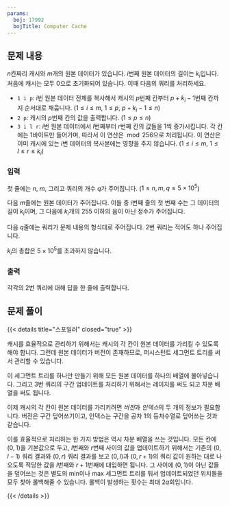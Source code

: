 ```yaml
---
params:
  boj: 17992
  bojTitle: Computer Cache
---
```


## 문제 내용

$n$칸짜리 캐시와 $m$개의 원본 데이터가 있습니다. $i$번째 원본 데이터의 길이는 $k_i$입니다. 처음에 캐시는 모두 0으로 초기화되어 있습니다. 이때 다음의 쿼리를 처리하세요.

* `1 i p`: $i$번 원본 데이터 전체를 복사해서 캐시의 $p$번째 칸부터 $p + k_i - 1$번째 칸까지 순서대로 채웁니다. ($1 \le i \le m$, $1 \le p$, $p + k_i - 1 \le n$)
* `2 p`: 캐시의 $p$번째 칸의 값을 출력합니다. ($1 \le p \le n$)
* `3 i l r`: $i$번 원본 데이터에서 $l$번째부터 $r$번째 칸의 값들을 1씩 증가시킵니다. 각 칸에는 1바이트만 들어가며, 따라서 이 연산은 $\bmod 256$으로 처리됩니다.
  이 연산은 이미 캐시에 있는 $i$번 데이터의 복사본에는 영향을 주지 않습니다. ($1 \le i \le m$, $1 \le l \le r \le k_i$)

### 입력

첫 줄에는 $n$, $m$, 그리고 쿼리의 개수 $q$가 주어집니다. ($1 \le n, m, q \le 5 \times 10^5$)

다음 $m$줄에는 원본 데이터가 주어집니다. 이들 중 $i$번째 줄의 첫 번째 수는 그 데이터의 길이 $k_i$이며, 그 다음에 $k_i$개의 255 이하의 음이 아닌 정수가 주어집니다.

다음 $q$줄에는 쿼리가 문제 내용의 형식대로 주어집니다. 2번 쿼리는 적어도 하나 주어집니다.

$k_i$의 총합은 $5 \times 10^5$를 초과하지 않습니다.

### 출력

각각의 2번 쿼리에 대해 답을 한 줄에 출력합니다.

## 문제 풀이

{{< details title="스포일러" closed="true" >}}

캐시를 효율적으로 관리하기 위해서는 캐시의 각 칸이 원본 데이터를 가리킬 수 있도록 해야 합니다. 그런데 원본 데이터가 버전이 존재하므로, 퍼시스턴트 세그먼트 트리를 써서 관리할 수 있습니다.

이 세그먼트 트리를 하나만 만들기 위해 모든 원본 데이터를 하나의 배열에 몰아넣습니다. 그리고 3번 쿼리의 구간 업데이트를 처리하기 위해서는 레이지를 써도 되고 차분 배열을 써도 됩니다.

이제 캐시의 각 칸이 원본 데이터를 가리키려면 *버전*과 *인덱스*의 두 개의 정보가 필요합니다. 버전은 구간 덮어쓰기이고, 인덱스는 구간을 공차 1의 등차수열로 덮어쓰는 것과 같습니다.

이를 효율적으로 처리하는 한 가지 방법은 역시 차분 배열을 쓰는 것입니다. 모든 칸에 $(0, 1)$을 기본값으로 두고, $l$번째와 $r$번째 사이의 값을 업데이트하기 위해서는 기존의 $(0, l-1)$ 쿼리 결과와 $(0, r)$ 쿼리 결과를 보고
$(0, l)$과 $(0, r+1)$의 쿼리 값이 원하는 대로 나오도록 적당한 값을 $l$번째와 $r+1$번째에 대입하면 됩니다. 그 사이에 $(0, 1)$이 아닌 값들을 덮어쓰는 것은 별도의 min이나 max 세그먼트 트리를 둬서 업데이트되었던 위치들을 모두 찾아
롤백해줄 수 있습니다. 롤백이 발생하는 횟수는 최대 $2q$회입니다.

{{< /details >}}
